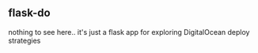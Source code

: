 ## flask-do

nothing to see here.. it's just a flask app for exploring DigitalOcean deploy strategies